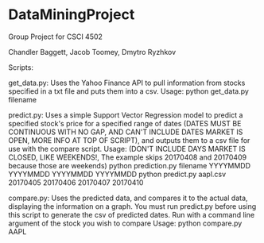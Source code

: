 # DataMiningProject
Group Project for CSCI 4502

Chandler Baggett, Jacob Toomey, Dmytro Ryzhkov



Scripts:

get_data.py: Uses the Yahoo Finance API to pull information from stocks specified in a txt file and puts them into a csv.
Usage: python get_data.py filename

predict.py: Uses a simple Support Vector Regression model to predict a specified stock's price for a specified range of dates (DATES MUST BE CONTINUOUS WITH NO GAP, AND CAN'T INCLUDE DATES MARKET IS OPEN, MORE INFO AT TOP OF SCRIPT), and outputs them to a csv file for use with the compare script.
Usage: (DON'T INCLUDE DAYS MARKET IS CLOSED, LIKE WEEKENDS!, The example skips 20170408 and 20170409 because those are weekends)
python prediction.py filename YYYYMMDD YYYYMMDD YYYYMMDD YYYYMMDD
python predict.py aapl.csv 20170405 20170406 20170407 20170410

compare.py: Uses the predicted data, and compares it to the actual data, displaying the information on a graph.
You must run predict.py before using this script to generate the csv of predicted dates. Run with a command line argument of the stock you wish to compare
Usage: python compare.py AAPL
